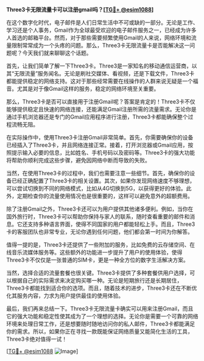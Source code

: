 **Three3卡无限流量卡可以注册gmail吗？[[TG💪+ @esim1088](https://t.me/s/esim1088)]**

在这个数字化时代，电子邮件是人们日常生活中不可或缺的一部分。无论是工作、学习还是个人事务，Gmail作为全球最受欢迎的电子邮件服务之一，已经成为许多人首选的邮箱平台。然而，对于那些需要频繁使用Gmail的人来说，网络环境和流量限制常常成为一个头疼的问题。那么，Three3卡无限流量卡是否能解决这一问题呢？今天我们就来聊聊这个话题。

首先，让我们简单了解一下Three3卡。Three3是一家知名的移动通信运营商，以其“无限流量”服务闻名。无论是刷社交媒体、看视频，还是下载文件，Three3卡都能提供稳定的网络支持。这对于那些经常需要在线操作的人群来说无疑是一个福音。尤其是对于像Gmail这样的服务，稳定的网络环境至关重要。

那么，Three3卡是否可以直接用于注册Gmail呢？答案是肯定的！Three3卡不仅能够提供稳定且快速的网络连接，还能满足Gmail注册所需的流量需求。无论你是通过手机浏览器还是专门的Gmail应用程序进行注册，Three3卡都能确保整个过程流畅无阻。

在实际操作中，使用Three3卡注册Gmail非常简单。首先，你需要确保你的设备已经插入了Three3卡，并且网络连接正常。接着，打开浏览器或Gmail应用，按照提示输入必要的信息，比如姓名、手机号码以及密码等。Three3卡的强大功能将帮助你顺利完成这些步骤，避免因网络中断而导致的失败。

当然，在使用Three3卡的过程中，我们也需要注意一些细节。首先，确保你的设备已经正确配置了Three3卡的相关设置。其次，如果你发现网络速度不够理想，可以尝试切换到不同的网络模式，比如从4G切换到5G，以获得更好的体验。此外，定期检查你的流量使用情况也是很重要的，这样可以避免意外的超额费用。

除了注册Gmail之外，Three3卡还可以为用户提供其他诸多便利。例如，当你在国外旅行时，Three3卡可以帮助你保持与家人的联系，随时查看重要的邮件和消息。它还支持多种语言界面，使得不同国家的用户都能轻松上手。而且，Three3卡的客服团队也非常专业，无论你遇到任何问题，他们都会第一时间为你解答。

值得一提的是，Three3卡还提供了一些附加的服务，比如免费的云存储空间、在线音乐流媒体服务等。这些额外的功能进一步提升了用户的使用体验，使得Three3卡不仅仅是一张普通的SIM卡，更是一种全方位的数字生活解决方案。

当然，选择合适的流量套餐也很关键。Three3卡提供了多种套餐供用户选择，可以根据自己的实际需求来决定购买哪一种。无论是短期旅行还是长期居住，Three3卡都能找到适合你的选项。而且，随着技术的进步，Three3卡还在不断优化其服务内容，力求为用户提供最佳的使用体验。

最后，我们再来总结一下。Three3卡无限流量卡确实可以用来注册Gmail，而且它的强大功能和稳定性使其成为了一个理想的选择。无论你是需要一个可靠的网络环境来处理日常工作，还是想要随时随地访问你的私人邮件，Three3卡都能满足你的需求。所以，如果你正在寻找一款既能保证网络质量又能简化生活的工具，Three3卡绝对值得一试！

[[TG💪+ @esim1088](https://t.me/s/esim1088) ![Image](https://i.postimg.cc/4NQfJmqS/Snipaste-2025-05-13-00-14-12.png)]